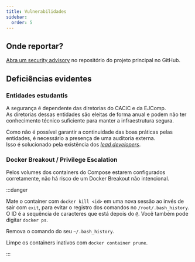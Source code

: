 ```yaml
---
title: Vulnerabilidades
sidebar:
  order: 5
---
```


## Onde reportar?

[Abra um security advisory](https://github.com/cacic-fct/fct-app/security/advisories/new) no repositório do projeto principal no GitHub.

## Deficiências evidentes

### Entidades estudantis

A segurança é dependente das diretorias do CACiC e da EJComp.  
As diretorias dessas entidades são eleitas de forma anual e podem não ter conhecimento técnico suficiente para manter a infraestrutura segura.

Como não é possível garantir a continuidade das boas práticas pelas entidades, é necessário a presença de uma auditoria externa.  
Isso é solucionado pela existência dos [_lead developers_](/devops/segurança-geral/auditing/#lead-developers).

### Docker Breakout / Privilege Escalation

Pelos volumes dos containers do Compose estarem configurados corretamente, não há risco de um Docker Breakout não intencional.

<!-- Não remova as informações da nota abaixo -->

:::danger

Mate o container com `docker kill <id>` em uma nova sessão ao invés de sair com `exit`, para evitar o registro dos comandos no `/root/.bash_history`.  
O ID é a sequência de caracteres que está depois do `@`. Você também pode digitar `docker ps`.

Remova o comando do seu `~/.bash_history`.

Limpe os containers inativos com `docker container prune`.

:::
